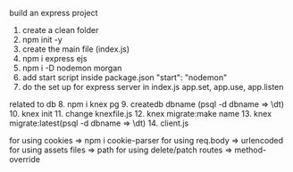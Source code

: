 build an express project
1. create a clean folder
2. npm init -y
3. create the main file (index.js)
4. npm i express ejs
5. npm i -D nodemon morgan
6. add start script inside package.json "start": "nodemon"
7. do the set up for express server in index.js
app.set, app.use, app.listen

related to db
8. npm i knex pg
9. createdb dbname (psql -d dbname => \dt)
10. knex init
11. change knexfile.js
12. knex migrate:make name
13. knex migrate:latest(psql -d dbname => \dt)
14. client.js


for using cookies => npm i cookie-parser
for using req.body => urlencoded
for using assets files => path
for using delete/patch routes => method-override

